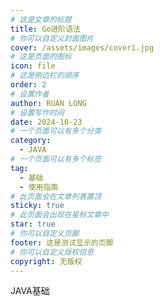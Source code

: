 ```yaml
---
# 这是文章的标题
title: Go进阶语法
# 你可以自定义封面图片
cover: /assets/images/cover1.jpg
# 这是页面的图标
icon: file
# 这是侧边栏的顺序
order: 2
# 设置作者
author: RUAN LONG
# 设置写作时间
date: 2024-10-23
# 一个页面可以有多个分类
category:
  - JAVA
# 一个页面可以有多个标签
tag:
  - 基础
  - 使用指南
# 此页面会在文章列表置顶
sticky: true
# 此页面会出现在星标文章中
star: true
# 你可以自定义页脚
footer: 这是测试显示的页脚
# 你可以自定义版权信息
copyright: 无版权
---
```


<!-- more -->
JAVA基础